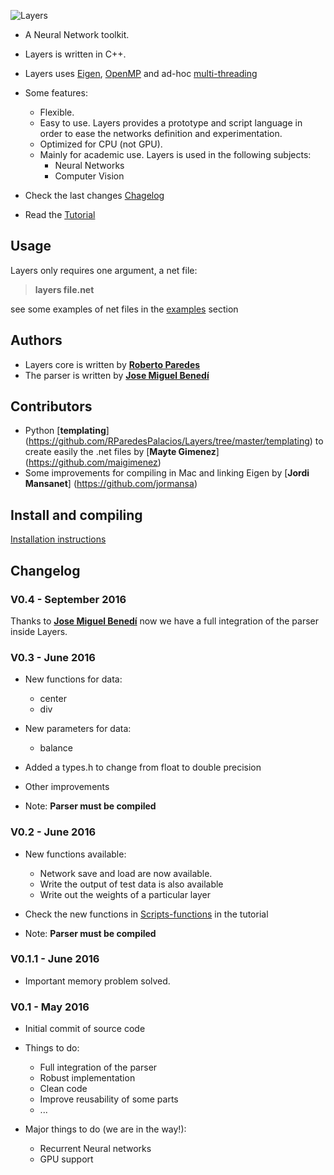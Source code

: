 ![Layers](./figs/layers.jpg)


* A Neural Network toolkit.


* Layers is written in C++. 


* Layers uses [Eigen](http://eigen.tuxfamily.org/index.php?title=Main_Page), [OpenMP](http://openmp.org/wp/) and ad-hoc [multi-threading](https://computing.llnl.gov/tutorials/pthreads/)

* Some features:
	* Flexible.
	* Easy to use. Layers provides a prototype and script language in order to ease the networks definition and experimentation. 
	* Optimized for CPU (not GPU).
	* Mainly for academic use. Layers is used in the following subjects:
		* Neural Networks
		* Computer Vision

* Check the last changes [Chagelog](https://github.com/RParedesPalacios/Layers/blob/master/src/readme.md#changelog)
* Read the [Tutorial](https://github.com/RParedesPalacios/Layers/tree/master/Tutorial)

## Usage

Layers only requires one argument, a net file:

> **layers file.net**

see some examples of net files in the [examples](https://github.com/RParedesPalacios/Layers/tree/master/examples) section
	
## Authors

* Layers core is written by [**Roberto Paredes**](http://users.dsic.upv.es/~rparedes/)
* The parser is written by [**Jose Miguel Benedí**](http://users.dsic.upv.es/~jbenedi/)

## Contributors

* Python [**templating**] (https://github.com/RParedesPalacios/Layers/tree/master/templating) to create easily the .net files by [**Mayte Gimenez**] (https://github.com/maigimenez)
* Some improvements for compiling in Mac and linking Eigen by [**Jordi Mansanet**] (https://github.com/jormansa)

## Install and compiling

[Installation instructions](https://github.com/RParedesPalacios/Layers/blob/master/src/readme.md)



## Changelog

### V0.4 - September 2016

Thanks to [**Jose Miguel Benedí**](http://users.dsic.upv.es/~jbenedi/) now we have a full integration of the parser inside Layers. 


### V0.3 - June 2016

* New functions for data:
	* center
	* div
* New parameters for data:
	* balance
* Added a types.h to change from float to double precision
* Other improvements

* Note: **Parser must be compiled**

### V0.2 - June 2016

* New functions available:
	* Network save and load are now available. 
	* Write the output of test data is also available
	* Write out the weights of a particular layer

* Check the new functions in [Scripts-functions](https://github.com/RParedesPalacios/Layers/tree/master/Tutorial#scripts-functions) in the tutorial

* Note: **Parser must be compiled**


### V0.1.1 - June 2016

* Important memory problem solved.


### V0.1 - May 2016
 * Initial commit of source code
 
 * Things to do:
 	* Full integration of the parser
 	* Robust implementation 
 	* Clean code
 	* Improve reusability of some parts
 	* ...

 * Major things to do (we are in the way!):
 	* Recurrent Neural networks
 	* GPU support


